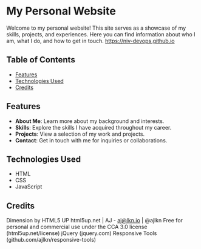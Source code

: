 # My Personal Website

Welcome to my personal website! This site serves as a showcase of my skills, projects, and experiences. Here you can find information about who I am, what I do, and how to get in touch. https://niv-devops.github.io

## Table of Contents

- [Features](#features)
- [Technologies Used](#technologies-used)
- [Credits](#credits)

## Features

- **About Me**: Learn more about my background and interests.
- **Skills**: Explore the skills I have acquired throughout my career.
- **Projects**: View a selection of my work and projects.
- **Contact**: Get in touch with me for inquiries or collaborations.

## Technologies Used

- HTML
- CSS
- JavaScript

## Credits

Dimension by HTML5 UP
html5up.net | AJ - aj@lkn.io | @ajlkn
Free for personal and commercial use under the CCA 3.0 license (html5up.net/license)
jQuery (jquery.com)
Responsive Tools (github.com/ajlkn/responsive-tools)
